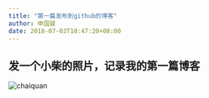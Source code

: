 ```yaml
---
title: "第一篇发布到github的博客"
author: 申国骏
date: 2018-07-03T10:47:20+08:00
---
```


## 发一个小柴的照片，记录我的第一篇博客
![chaiquan](/2018/chiquan.jpg)
